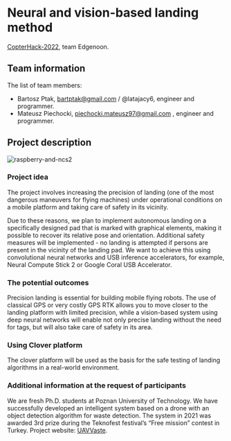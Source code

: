 # Neural and vision-based landing method

[CopterHack-2022](copterhack2022.md), team Edgenoon.

## Team information

The list of team members:

* Bartosz Ptak, bartptak@gmail.com / @latajacy6, engineer and programmer.
* Mateusz Piechocki, piechocki.mateusz97@gmail.com , engineer and programmer.

## Project description

![raspberry-and-ncs2](../../rpi_ncs2.jpg)

### Project idea

The project involves increasing the precision of landing (one of the most
dangerous maneuvers for flying machines) under operational conditions on a
 mobile platform and taking care of safety in its vicinity.

Due to these reasons, we plan to implement autonomous landing on a specifically
designed pad that is marked with graphical elements, making it possible to recover
its relative pose and orientation. Additional safety measures will be
implemented - no landing is attempted if persons are present in the vicinity of the
landing pad. We want to achieve this using convolutional neural networks and USB
inference accelerators, for example, Neural Compute Stick 2 or Google Coral USB Accelerator.

### The potential outcomes

Precision landing is essential for building mobile flying robots. The use of classical
GPS or very costly GPS RTK allows you to move closer to the landing platform with
limited precision, while a vision-based system using deep neural networks will enable
not only precise landing without the need for tags, but will also take care of safety
in its area.

### Using Clover platform

The clover platform will be used as the basis for the safe testing of landing algorithms
in a real-world environment.

### Additional information at the request of participants

We are fresh Ph.D. students at Poznan University of Technology. We have successfully
developed an intelligent system based on a drone with an object detection algorithm
for waste detection. The system in 2021 was awarded 3rd prize during the Teknofest
festival’s “Free mission” contest in Turkey. Project website: [UAVVaste](https://uavvaste.github.io/).
